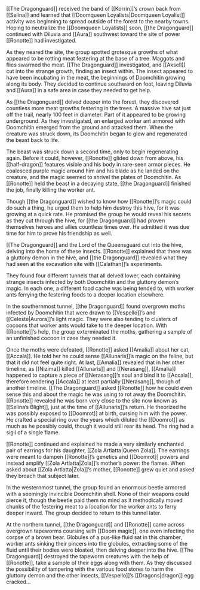 [[The Dragonguard]] received the band of [[Korrin]]’s crown back from [[Selina]] and learned that [[Doomqueen Loyalists|Doomqueen Loyalist]] activity was beginning to spread outside of the forest to the nearby towns. Hoping to neutralize the [[Doomqueen Loyalists]] soon, [[the Dragonguard]] continued with Diluvia and [[Aura]] southwest toward the site of power [[Ronotte]] had investigated.

As they neared the site, the group spotted grotesque growths of what appeared to be rotting meat festering at the base of a tree. Maggots and flies swarmed the meat. [[The Dragonguard]] investigated, and [[Aksell]] cut into the strange growth, finding an insect within. The insect appeared to have been incubating in the meat, the beginnings of Doomchitin growing along its body. They decided to continue southward on foot, leaving Diluvia and [[Aura]] in a safe area in case they needed to get help.

As [[the Dragonguard]] delved deeper into the forest, they discovered countless more meat growths festering in the trees. A massive hive sat just off the trail, nearly 100 feet in diameter. Part of it appeared to be growing underground. As they investigated, an enlarged worker ant armored with Doomchitin emerged from the ground and attacked them. When the creature was struck down, its Doomchitin began to glow and regenerated the beast back to life. 

The beast was struck down a second time, only to begin regenerating again. Before it could, however, [[Ronotte]] glided down from above, his [[half-dragon]] features visible and his body in rare-seen armor pieces. He coalesced purple magic around him and his blade as he landed on the creature, and the magic seemed to shrivel the plates of Doomchitin. As [[Ronotte]] held the beast in a decaying state, [[the Dragonguard]] finished the job, finally killing the worker ant.

Though [[the Dragonguard]] wished to know how [[Ronotte]]’s magic could do such a thing, he urged them to help him destroy this hive, for it was growing at a quick rate. He promised the group he would reveal his secrets as they cut through the hive, for [[the Dragonguard]] had proven themselves heroes and allies countless times over. He admitted it was due time for him to prove his friendship as well.

[[The Dragonguard]] and the Lord of the Queensguard cut into the hive, delving into the home of these insects. [[Ronotte]] explained that there was a gluttony demon in the hive, and [[the Dragonguard]] revealed what they had seen at the excavation site with [[Calathan]]’s experiments. 

They found four different tunnels that all delved lower, each containing strange insects infected by both Doomchitin and the gluttony demon’s magic. In each one, a different food cache was being tended to, with worker ants ferrying the festering foods to a deeper location elsewhere. 

In the southernmost tunnel, [[the Dragonguard]] found overgrown moths infected by Doomchitin that were drawn to [[Vespello]]’s and [[Celeste|Aurora]]’s light magic. They were also tending to clusters of cocoons that worker ants would take to the deeper location. With [[Ronotte]]’s help, the group exterminated the moths, gathering a sample of an unfinished cocoon in case they needed it. 

Once the moths were defeated, [[Ronotte]] asked [[Amalia]] about her cat, [[Accala]]. He told her he could sense [[Allunaris]]’s magic on the feline, but that it did not feel quite right. At last, [[Amalia]] revealed that in her other timeline, as [[Nizima]] killed [[Allunaris]] and [[Nerasang]], [[Amalia]] happened to capture a piece of [[Nerasang]]’s soul and bind it to [[Accala]], therefore rendering [[Accala]] at least partially [[Nerasang]], though of another timeline. [[The Dragonguard]] asked [[Ronotte]] how he could even sense this and about the magic he was using to rot away the Doomchitin. [[Ronotte]] revealed he was born very close to the site now known as [[Selina’s Blight]], just at the time of [[Allunaris]]’s return. He theorized he was possibly exposed to [[Doomrot]] at birth, cursing him with the power. He crafted a special ring over the years which diluted the [[Doomrot]] as much as he possibly could, though it would still rear its head. The ring had a sigil of a single flame.

[[Ronotte]] continued and explained he made a very similarly enchanted pair of earrings for his daughter, [[Zola Artlatta|Queen Zola]]. The earrings were meant to dampen [[Ronotte]]’s genetics and [[Doomrot]] powers and instead amplify [[Zola Artlatta|Zola]]’s mother’s power: the flames. When asked about [[Zola Artlatta|Zola]]’s mother, [[Ronotte]] grew quiet and asked they broach that subject later.

In the westernmost tunnel, the group found an enormous beetle armored with a seemingly invincible Doomchitin shell. None of their weapons could pierce it, though the beetle paid them no mind as it methodically moved chunks of the festering meat to a location for the worker ants to ferry deeper inward. The group decided to return to this tunnel later.

At the northern tunnel, [[the Dragonguard]] and [[Ronotte]] came across overgrown tapeworms coursing with [[Doom magic]], one even infecting the corpse of a brown bear. Globules of a pus-like fluid sat in this chamber, worker ants sinking their pincers into the globules, extracting some of the fluid until their bodies were bloated, then delving deeper into the hive. [[The Dragonguard]] destroyed the tapeworm creatures with the help of [[Ronotte]], take a sample of their eggs along with them. As they discussed the possibility of tampering with the various food stores to harm the gluttony demon and the other insects, [[Vespello]]’s [[Dragons|dragon]] egg cracked… 